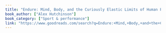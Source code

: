 ```yaml
---
title: "Endure: Mind, Body, and the Curiously Elastic Limits of Human Performance"
book_author: ["Alex Hutchinson"]
book_category: ["Sport & performance"]
link: "https://www.goodreads.com/search?q=Endure:+Mind,+Body,+and+the+Curiously+Elastic+Limits+of+Human+Performance+Alex+Hutchinson"
---
```

